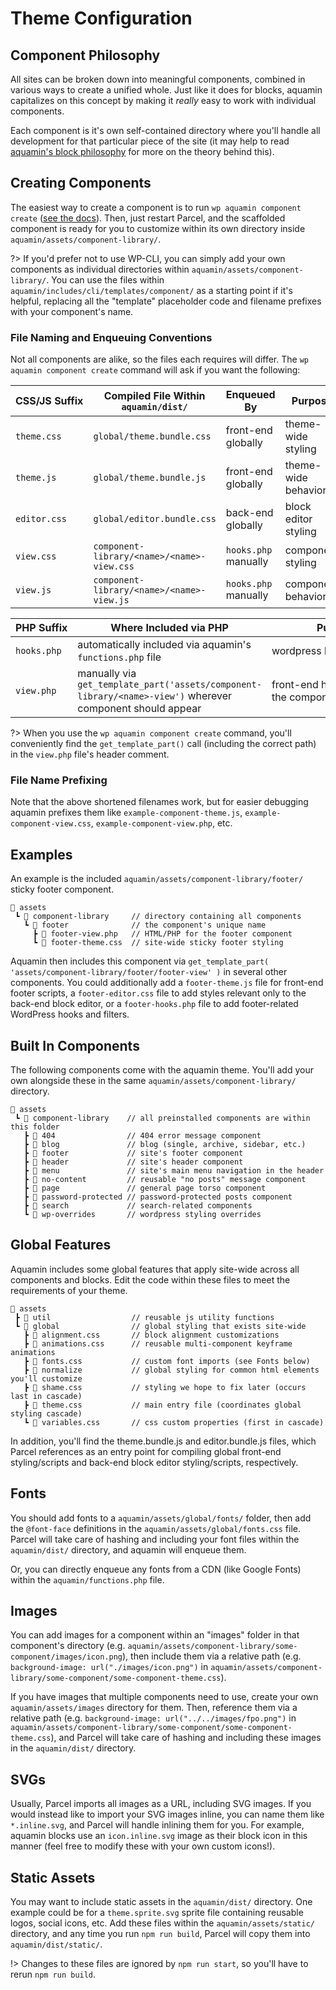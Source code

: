 # Theme Configuration

## Component Philosophy
All sites can be broken down into meaningful components, combined in various ways to create a unified whole. Just like it does for blocks, aquamin capitalizes on this concept by making it _really_ easy to work with individual components.

Each component is it's own self-contained directory where you'll handle all development for that particular piece of the site (it may help to read [aquamin's block philosophy](/features/block-configuration#block-philosophy) for more on the theory behind this).

## Creating Components

The easiest way to create a component is to run `wp aquamin component create` ([see the docs](features/wp-cli#wp-aquamin-component-create)). Then, just restart Parcel, and the scaffolded component is ready for you to customize within its own directory inside `aquamin/assets/component-library/`.

?> If you'd prefer not to use WP-CLI, you can simply add your own components as individual directories within `aquamin/assets/component-library/`. You can use the files within `aquamin/includes/cli/templates/component/` as a starting point if it's helpful, replacing all the "template" placeholder code and filename prefixes with your component's name.

### File Naming and Enqueuing Conventions

Not all components are alike, so the files each requires will differ. The `wp aquamin component create` command will ask if you want the following:

|  CSS/JS&nbsp;Suffix  | Compiled File Within `aquamin/dist/`  | Enqueued By           | Purpose
|  -              | -                                          | -                     | - 
|  `theme.css`    | `global/theme.bundle.css`                  | front-end globally    | theme-wide styling
|  `theme.js`     | `global/theme.bundle.js`                   | front-end globally    | theme-wide behavior
|  `editor.css`   | `global/editor.bundle.css`                 | back-end globally     | block editor styling
|  `view.css`     | `component-library/<name>/<name>-view.css` | `hooks.php` manually  | component styling
|  `view.js`      | `component-library/<name>/<name>-view.js`  | `hooks.php` manually  | component behavior

|  PHP&nbsp;Suffix  | Where Included via PHP                                                                                    | Purpose
|  -                | -                                                                                                         | -
|  `hooks.php`      | automatically included via aquamin's `functions.php` file                                                 | wordpress&nbsp;hooks&nbsp;and&nbsp;filters
|  `view.php`       | manually via `get_template_part('assets/component-library/<name>-view')` wherever component should appear | front-end html output of the component

?> When you use the `wp aquamin component create` command, you'll conveniently find the `get_template_part()` call (including the correct path) in the  `view.php` file's header comment.

### File Name Prefixing

Note that the above shortened filenames work, but for easier debugging aquamin prefixes them like `example-component-theme.js`, `example-component-view.css`, `example-component-view.php`, etc.

## Examples

An example is the included `aquamin/assets/component-library/footer/` sticky footer component.

```
📂 assets
 ┗ 📂 component-library     // directory containing all components
   ┗ 📂 footer              // the component's unique name
     ┣ 📄 footer-view.php   // HTML/PHP for the footer component
     ┗ 📄 footer-theme.css  // site-wide sticky footer styling
```

Aquamin then includes this component via `get_template_part( 'assets/component-library/footer/footer-view' )` in several other components. You could additionally add a `footer-theme.js` file for front-end footer scripts, a `footer-editor.css` file to add styles relevant only to the back-end block editor, or a `footer-hooks.php` file to add footer-related WordPress hooks and filters.

## Built In Components

The following components come with the aquamin theme. You'll add your own alongside these in the same `aquamin/assets/component-library/` directory.

```
📂 assets
 ┗ 📂 component-library    // all preinstalled components are within this folder
   ┣ 📂 404                // 404 error message component
   ┣ 📂 blog               // blog (single, archive, sidebar, etc.)
   ┣ 📂 footer             // site's footer component
   ┣ 📂 header             // site's header component
   ┣ 📂 menu               // site's main menu navigation in the header
   ┣ 📂 no-content         // reusable "no posts" message component
   ┣ 📂 page               // general page torso component
   ┣ 📂 password-protected // password-protected posts component
   ┣ 📂 search             // search-related components
   ┗ 📂 wp-overrides       // wordpress styling overrides
```

## Global Features

Aquamin includes some global features that apply site-wide across all components and blocks. Edit the code within these files to meet the requirements of your theme.

```
📂 assets
 ┣ 📂 util                  // reusable js utility functions
 ┗ 📂 global                // global styling that exists site-wide
   ┣ 📄 alignment.css       // block alignment customizations
   ┣ 📄 animations.css      // reusable multi-component keyframe animations
   ┣ 📄 fonts.css           // custom font imports (see Fonts below)
   ┣ 📂 normalize           // global styling for common html elements you'll customize
   ┣ 📄 shame.css           // styling we hope to fix later (occurs last in cascade)
   ┣ 📄 theme.css           // main entry file (coordinates global styling cascade)
   ┗ 📄 variables.css       // css custom properties (first in cascade)
```

In addition, you'll find the theme.bundle.js and editor.bundle.js files, which Parcel references as an entry point for compiling global front-end styling/scripts and back-end block editor styling/scripts, respectively.

## Fonts
You should add fonts to a `aquamin/assets/global/fonts/` folder, then add the `@font-face` definitions in the `aquamin/assets/global/fonts.css` file. Parcel will take care of hashing and including your font files within the `aquamin/dist/` directory, and aquamin will enqueue them.

Or, you can directly enqueue any fonts from a CDN (like Google Fonts) within the `aquamin/functions.php` file.

## Images

You can add images for a component within an "images" folder in that component's directory (e.g. `aquamin/assets/component-library/some-component/images/icon.png`), then include them via a relative path (e.g. `background-image: url("./images/icon.png")` in `aquamin/assets/component-library/some-component/some-component-theme.css`).

If you have images that multiple components need to use, create your own `aquamin/assets/images` directory for them. Then, reference them via a relative path (e.g. `background-image: url("../../images/fpo.png")` in `aquamin/assets/component-library/some-component/some-component-theme.css`), and Parcel will take care of hashing and including these images in the `aquamin/dist/` directory.

## SVGs

Usually, Parcel imports all images as a URL, including SVG images. If you would instead like to import your SVG images inline, you can name them like `*.inline.svg`, and Parcel will handle inlining them for you. For example, aquamin blocks use an `icon.inline.svg` image as their block icon in this manner (feel free to modify these with your own custom icons!).

## Static Assets

You may want to include static assets in the `aquamin/dist/` directory. One example could be for a `theme.sprite.svg` sprite file containing reusable logos, social icons, etc. Add these files within the `aquamin/assets/static/` directory, and any time you run `npm run build`, Parcel will copy them into `aquamin/dist/static/`.

!> Changes to these files are ignored by `npm run start`, so you'll have to rerun `npm run build`.
